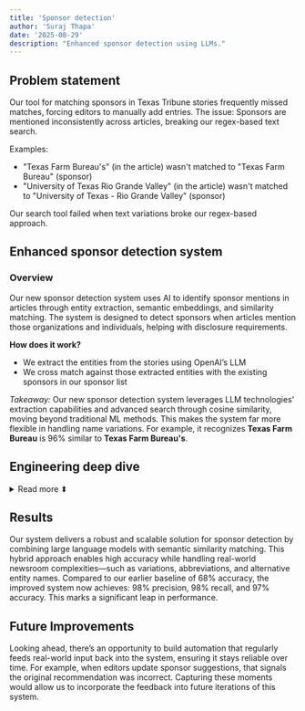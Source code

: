 ```yaml
---
title: 'Sponsor detection'
author: 'Suraj Thapa'
date: '2025-08-29'
description: "Enhanced sponsor detection using LLMs."
---
```


## Problem statement
Our tool for matching sponsors in Texas Tribune stories frequently missed matches, forcing editors to manually add entries. The issue: Sponsors are mentioned inconsistently across articles, breaking our regex-based text search.

Examples:
- "Texas Farm Bureau's" (in the article) wasn't matched to "Texas Farm Bureau" (sponsor)
- "University of Texas Rio Grande Valley" (in the article) wasn't matched to "University of Texas - Rio Grande Valley" (sponsor)

Our search tool failed when text variations broke our regex-based approach.

## Enhanced sponsor detection system
### Overview

Our new sponsor detection system uses AI to identify sponsor mentions in articles through entity extraction, semantic embeddings, and similarity matching. The system is designed to detect sponsors when articles mention those organizations and individuals, helping with disclosure requirements.

<b>How does it work?</b>
- We extract the entities from the stories using OpenAI’s LLM
- We cross match against those extracted entities with the existing sponsors in our sponsor list

<i> Takeaway: </i> Our new sponsor detection system leverages LLM technologies' extraction capabilities and advanced search through cosine similarity, moving beyond traditional ML methods. This makes the system far more flexible in handling name variations. For example, it recognizes <b>Texas Farm Bureau</b> is 96% similar to <b>Texas Farm Bureau's</b>.

## Engineering deep dive

<details>

<summary>Read more ⬍</summary>

## Architecture Overview
The system follows a multi-stage pipeline:

1. Text Processing & Chunking
2. Named Entity Recognition (NER)
3. Semantic Embedding Generation
4. Similarity Matching
5. Post-processing & Filtering
### 1. Text Processing & Chunking
The system first processes incoming text through intelligent chunking by configuring chunk size. This is to handle the long articles that exceed OpenAI's token limits.
### 2. Named Entity Recognition (NER)
This is the core extraction phase using OpenAI's GPT-4 model. We crafted a prompt that instructs the AI to extract organizations, extract people, handle variations with some examples, and output the json structured list.
### 3. Semantic Embedding Generation
The system uses OpenAI's text-embedding-3-large model to convert both extracted entities and sponsor names into high-dimensional vectors.
### 4. Similarity Matching
We use cosine similarity as the core matching algorithm, with a threshold of 0.94 determined through iterative testing. Cosine scores were computed for all possible entity–sponsor pairs using NumPy.
### 5. Post-processing and Filtering
We apply post-processing and filtering to handle edge cases that arise from the nondeterministic behavior of LLMs.

## How did we decide this was the best approach?
Our approach was highly iterative and driven entirely by metrics. I used MLflow as the central stack for tracking metrics, which allowed us to systematically evaluate different methods with the goal of achieving over 90% in precision, accuracy, and recall.
Here are some of the approaches we experimented with: (1) Extracting entities using alternative models such as spaCy, (2) Testing different n-gram combinations, (3) Applying fuzzy search with existing names, (4) Adjusting cosine similarity thresholds, and (5) Designing and refining LLM prompts.
By leveraging MLflow for detailed metric tracking, we were able to compare approaches effectively and select the solution that best met our requirements. This iterative process proved invaluable in optimizing our results.

## Performance Optimizations
1. **Batch Embedding**: Processes multiple entities simultaneously
2. **Caching**: Local sponsor data caching
3. **Parallel Processing**: Multi-threading for similarity calculations
4. **Adaptive Chunking**: Dynamic text segmentation based on API limits

## API Integration
The system is deployed as an AWS Lambda function. I used AWS SAM and AWS cloudformation to manage the deployment. I also added github actions CI/CD pipelines to track the metrics while creating pull requests. The metrics are also sent to our mlflow server.

## Monitoring
All the logs are configured to send to aws cloudwatch.

## Note on a unique error
Modern tools -> modern bugs! When Facebook is mentioned as a social media, it will not recognize Facebook as an organizational entity. Example, <i>“We will serve until we run out,” the Inn posted in a Facebook invitation.</i> Thus, the LLMs do not extract Facebook as an organizational entity, until we are explicit about social media platforms in our prompt.

</details>

## Results

Our system delivers a robust and scalable solution for sponsor detection by combining large language models with semantic similarity matching. This hybrid approach enables high accuracy while handling real-world newsroom complexities—such as variations, abbreviations, and alternative entity names. Compared to our earlier baseline of 68% accuracy, the improved system now achieves: 98% precision, 98% recall, and 97% accuracy. This marks a significant leap in performance.

## Future Improvements
Looking ahead, there’s an opportunity to build automation that regularly feeds real-world input back into the system, ensuring it stays reliable over time. For example, when editors update sponsor suggestions, that signals the original recommendation was incorrect. Capturing these moments would allow us to incorporate the feedback into future iterations of this system.